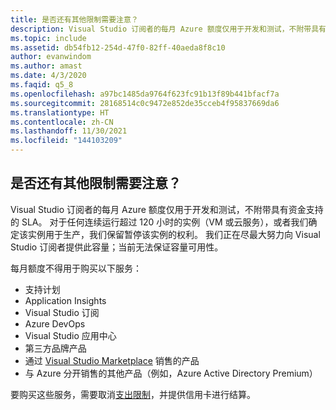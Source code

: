 ```yaml
---
title: 是否还有其他限制需要注意？
description: Visual Studio 订阅者的每月 Azure 额度仅用于开发和测试，不附带具有资金支持的 SLA…
ms.topic: include
ms.assetid: db54fb12-254d-47f0-82ff-40aeda8f8c10
author: evanwindom
ms.author: amast
ms.date: 4/3/2020
ms.faqid: q5_8
ms.openlocfilehash: a97bc1485da9764f623fc91b13f89b441bfacf7a
ms.sourcegitcommit: 28168514c0c9472e852de35cceb4f95837669da6
ms.translationtype: HT
ms.contentlocale: zh-CN
ms.lasthandoff: 11/30/2021
ms.locfileid: "144103209"
---
```

## <a name="are-there-any-other-limitations-i-should-be-aware-of"></a>是否还有其他限制需要注意？

Visual Studio 订阅者的每月 Azure 额度仅用于开发和测试，不附带具有资金支持的 SLA。 对于任何连续运行超过 120 小时的实例（VM 或云服务），或者我们确定该实例用于生产，我们保留暂停该实例的权利。 我们正在尽最大努力向 Visual Studio 订阅者提供此容量；当前无法保证容量可用性。

每月额度不得用于购买以下服务：

- 支持计划
- Application Insights
- Visual Studio 订阅
- Azure DevOps
- Visual Studio 应用中心
- 第三方品牌产品
- 通过 [Visual Studio Marketplace](https://marketplace.visualstudio.com/) 销售的产品
- 与 Azure 分开销售的其他产品（例如，Azure Active Directory Premium）

要购买这些服务，需要取消[支出限制](https://docs.microsoft.com/azure/billing/billing-spending-limit)，并提供信用卡进行结算。
